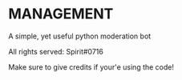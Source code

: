 # MANAGEMENT
A simple, yet useful python moderation bot

All rights served: Spirit#0716

Make sure to give credits if your'e using the code!
